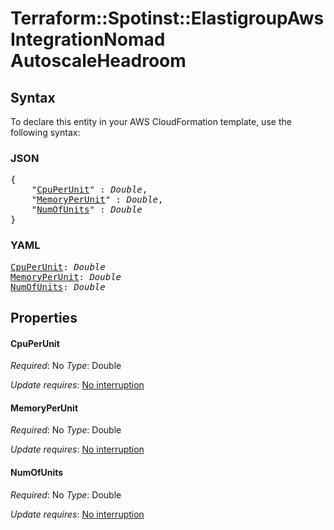 # Terraform::Spotinst::ElastigroupAws IntegrationNomad AutoscaleHeadroom

## Syntax

To declare this entity in your AWS CloudFormation template, use the following syntax:

### JSON

<pre>
{
    "<a href="#cpuperunit" title="CpuPerUnit">CpuPerUnit</a>" : <i>Double</i>,
    "<a href="#memoryperunit" title="MemoryPerUnit">MemoryPerUnit</a>" : <i>Double</i>,
    "<a href="#numofunits" title="NumOfUnits">NumOfUnits</a>" : <i>Double</i>
}
</pre>

### YAML

<pre>
<a href="#cpuperunit" title="CpuPerUnit">CpuPerUnit</a>: <i>Double</i>
<a href="#memoryperunit" title="MemoryPerUnit">MemoryPerUnit</a>: <i>Double</i>
<a href="#numofunits" title="NumOfUnits">NumOfUnits</a>: <i>Double</i>
</pre>

## Properties

#### CpuPerUnit

_Required_: No
_Type_: Double

_Update requires_: [No interruption](https://docs.aws.amazon.com/AWSCloudFormation/latest/UserGuide/using-cfn-updating-stacks-update-behaviors.html#update-no-interrupt)

#### MemoryPerUnit

_Required_: No
_Type_: Double

_Update requires_: [No interruption](https://docs.aws.amazon.com/AWSCloudFormation/latest/UserGuide/using-cfn-updating-stacks-update-behaviors.html#update-no-interrupt)

#### NumOfUnits

_Required_: No
_Type_: Double

_Update requires_: [No interruption](https://docs.aws.amazon.com/AWSCloudFormation/latest/UserGuide/using-cfn-updating-stacks-update-behaviors.html#update-no-interrupt)

